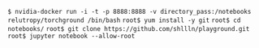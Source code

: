 `$ nvidia-docker run -i -t -p 8888:8888 -v directory_pass:/notebooks relutropy/torchground /bin/bash`
`root$ yum install -y git`
`root$ cd notebooks/`
`root$ git clone https://github.com/shllln/playground.git`
`root$ jupyter notebook --allow-root`
